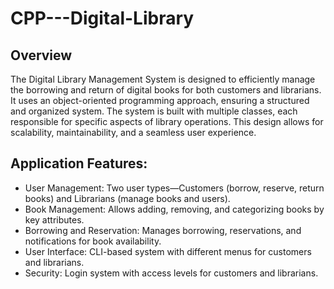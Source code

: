 # CPP---Digital-Library

## Overview
The Digital Library Management System is designed to efficiently manage the borrowing and return of digital books for both customers and librarians. 
It uses an object-oriented programming approach, ensuring a structured and organized system. 
The system is built with multiple classes, each responsible for specific aspects of library operations. 
This design allows for scalability, maintainability, and a seamless user experience.

## Application Features:
- User Management: Two user types—Customers (borrow, reserve, return books) and Librarians (manage books and users).
- Book Management: Allows adding, removing, and categorizing books by key attributes.
- Borrowing and Reservation: Manages borrowing, reservations, and notifications for book availability.
- User Interface: CLI-based system with different menus for customers and librarians.
- Security: Login system with access levels for customers and librarians.
